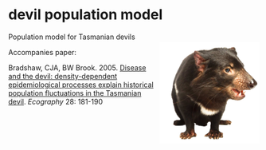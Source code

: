 # devil population model
<img align="right" src="Devil.png" alt="Sarcophilus" width="200" style="margin-top: 20px">

Population model for Tasmanian devils

Accompanies paper:

Bradshaw, CJA, BW Brook. 2005. <a href="http://dx.doi.org/10.1111/j.0906-7590.2005.04088.x">Disease and the devil: density-dependent epidemiological processes explain historical population fluctuations in the Tasmanian devil</a>. <em>Ecography</em> 28: 181-190
